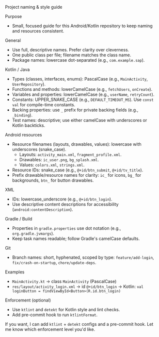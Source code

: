 Project naming & style guide

Purpose
- Small, focused guide for this Android/Kotlin repository to keep naming and resources consistent.

General
- Use full, descriptive names. Prefer clarity over cleverness.
- One public class per file; filename matches the class name.
- Package names: lowercase dot-separated (e.g., `com.example.sap`).

Kotlin / Java
- Types (classes, interfaces, enums): PascalCase (e.g., `MainActivity`, `UserRepository`).
- Functions and methods: lowerCamelCase (e.g., `fetchUsers`, `onCreate`).
- Variables and properties: lowerCamelCase (e.g., `userName`, `retryCount`).
- Constants: UPPER_SNAKE_CASE (e.g., `DEFAULT_TIMEOUT_MS`). Use `const val` for compile-time constants.
- Backing properties: use `_` prefix for private backing fields (e.g., `_binding`).
- Test names: descriptive; use either camelCase with underscores or Kotlin backticks.

Android resources
- Resource filenames (layouts, drawables, values): lowercase with underscores (snake_case).
  - Layouts: `activity_main.xml`, `fragment_profile.xml`.
  - Drawables: `ic_user.png`, `bg_splash.xml`.
  - Values: `colors.xml`, `strings.xml`.
- Resource IDs: snake_case (e.g., `@+id/btn_submit`, `@+id/tv_title`).
- Prefix drawable/resource names for clarity: `ic_` for icons, `bg_` for backgrounds, `btn_` for button drawables.

XML
- IDs: lowercase_underscore (e.g., `@+id/btn_login`).
- Use descriptive content descriptions for accessibility (`android:contentDescription`).

Gradle / Build
- Properties in `gradle.properties` use dot notation (e.g., `org.gradle.jvmargs`).
- Keep task names readable; follow Gradle's camelCase defaults.

Git
- Branch names: short, hyphenated, scoped by type: `feature/add-login`, `fix/crash-on-startup`, `chore/update-deps`.

Examples
- `MainActivity.kt` → class `MainActivity` (PascalCase)
- `res/layout/activity_login.xml` → id `@+id/btn_login` → Kotlin: `val loginButton = findViewById<Button>(R.id.btn_login)`

Enforcement (optional)
- Use `ktlint` and `detekt` for Kotlin style and lint checks.
- Add pre-commit hook to run `ktlintFormat`.

If you want, I can add `ktlint` + `detekt` configs and a pre-commit hook. Let me know which enforcement level you'd like.
